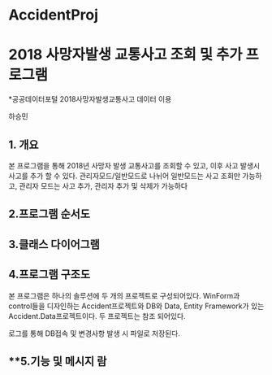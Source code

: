 # AccidentProj

# **2018 사망자발생 교통사고 조회 및 추가 프로그램**
*공공데이터포털 2018사망자발생교통사고 데이터 이용

하승민

## **1. 개요**

 본 프로그램을 통해 2018년 사망자 발생 교통사고를 조회할 수 있고, 이후 사고 발생시 사고를 추가 할 수 있다. 관리자모드/일반모드로 나뉘어 일반모드는
 사고 조회만 가능하고, 관리자 모드는 사고 추가, 관리자 추가 및 삭제가 가능하다
 
 ## **2.프로그램 순서도**
 
 ## **3.클래스 다이어그램**
 
 ## **4.프로그램 구조도**
 
   본 프로그램은 하나의 솔루션에 두 개의 프로젝트로 구성되어있다. WinForm과 control들을 디자인하는 Accident프로젝트와 DB와 Data, Entity Framework가
  있는 Accident.Data프로젝트이다. 두 프로젝트는 참조 되어있다.
   
   로그를 통해 DB접속 및 변경사항 발생 시 파일로 저장된다.
   
 ## **5.기능 및 메시지 람
  
